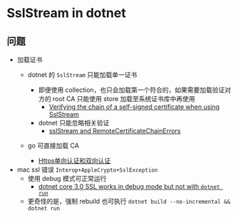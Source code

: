 # SslStream in dotnet

## 问题
- 加载证书
    - dotnet 的 `SslStream` 只能加载单一证书
        - 即便使用 collection，也只会加载第一个符合的，如果需要加载验证对方的 root CA 只能使用 store 加载至系统证书库中再使用
            - [Verifying the chain of a self-signed certificate when using SslStream](https://stackoverflow.com/questions/57619863/verifying-the-chain-of-a-self-signed-certificate-when-using-sslstream)
        - dotnet 只能忽略相关验证
            - [sslStream and RemoteCertificateChainErrors](https://social.msdn.microsoft.com/Forums/en-US/8aeadd67-16ba-40e0-b9d6-262e6e7f5a94/sslstream-and-remotecertificatechainerrors?forum=netfxnetcom)

    - go 可直接加载 CA 
        - [Https单向认证和双向认证](https://wiki.wgpsec.org/knowledge/base/network-https.html)
- mac ssl 错误 `Interop+AppleCrypto+SslException`
    - 使用 debug 模式可正常运行
        - [dotnet core 3.0 SSL works in debug mode but not with `dotnet run`](https://stackoverflow.com/questions/58799673/dotnet-core-3-0-ssl-works-in-debug-mode-but-not-with-dotnet-run)
    - 更奇怪的是，强制 rebuild 也可执行 `dotnet build --no-incremental &&  dotnet run`
